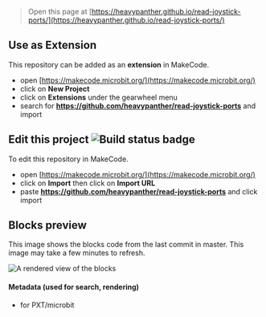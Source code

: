 
> Open this page at [https://heavypanther.github.io/read-joystick-ports/](https://heavypanther.github.io/read-joystick-ports/)

## Use as Extension

This repository can be added as an **extension** in MakeCode.

* open [https://makecode.microbit.org/](https://makecode.microbit.org/)
* click on **New Project**
* click on **Extensions** under the gearwheel menu
* search for **https://github.com/heavypanther/read-joystick-ports** and import

## Edit this project ![Build status badge](https://github.com/heavypanther/read-joystick-ports/workflows/MakeCode/badge.svg)

To edit this repository in MakeCode.

* open [https://makecode.microbit.org/](https://makecode.microbit.org/)
* click on **Import** then click on **Import URL**
* paste **https://github.com/heavypanther/read-joystick-ports** and click import

## Blocks preview

This image shows the blocks code from the last commit in master.
This image may take a few minutes to refresh.

![A rendered view of the blocks](https://github.com/heavypanther/read-joystick-ports/raw/master/.github/makecode/blocks.png)

#### Metadata (used for search, rendering)

* for PXT/microbit
<script src="https://makecode.com/gh-pages-embed.js"></script><script>makeCodeRender("{{ site.makecode.home_url }}", "{{ site.github.owner_name }}/{{ site.github.repository_name }}");</script>
